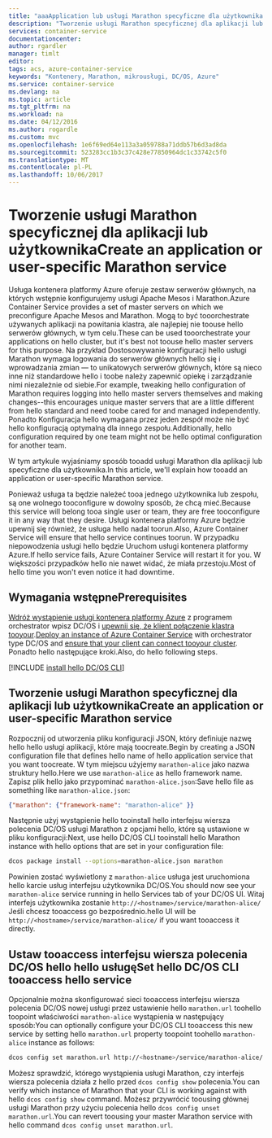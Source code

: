 ```yaml
---
title: "aaaApplication lub usługi Marathon specyficzne dla użytkownika | Dokumentacja firmy Microsoft"
description: "Tworzenie usługi Marathon specyficznej dla aplikacji lub użytkownika"
services: container-service
documentationcenter: 
author: rgardler
manager: timlt
editor: 
tags: acs, azure-container-service
keywords: "Kontenery, Marathon, mikrousługi, DC/OS, Azure"
ms.service: container-service
ms.devlang: na
ms.topic: article
ms.tgt_pltfrm: na
ms.workload: na
ms.date: 04/12/2016
ms.author: rogardle
ms.custom: mvc
ms.openlocfilehash: 1e6f69ed64e113a3a059788a71ddb57b6d3ad8da
ms.sourcegitcommit: 523283cc1b3c37c428e77850964dc1c33742c5f0
ms.translationtype: MT
ms.contentlocale: pl-PL
ms.lasthandoff: 10/06/2017
---
```

# <a name="create-an-application-or-user-specific-marathon-service"></a><span data-ttu-id="393cc-104">Tworzenie usługi Marathon specyficznej dla aplikacji lub użytkownika</span><span class="sxs-lookup"><span data-stu-id="393cc-104">Create an application or user-specific Marathon service</span></span>
<span data-ttu-id="393cc-105">Usługa kontenera platformy Azure oferuje zestaw serwerów głównych, na których wstępnie konfigurujemy usługi Apache Mesos i Marathon.</span><span class="sxs-lookup"><span data-stu-id="393cc-105">Azure Container Service provides a set of master servers on which we preconfigure Apache Mesos and Marathon.</span></span> <span data-ttu-id="393cc-106">Mogą to być tooorchestrate używanych aplikacji na powitania klastra, ale najlepiej nie toouse hello serwerów głównych, w tym celu.</span><span class="sxs-lookup"><span data-stu-id="393cc-106">These can be used tooorchestrate your applications on hello cluster, but it's best not toouse hello master servers for this purpose.</span></span> <span data-ttu-id="393cc-107">Na przykład Dostosowywanie konfiguracji hello usługi Marathon wymaga logowania do serwerów głównych hello się i wprowadzania zmian — to unikatowych serwerów głównych, które są nieco inne niż standardowe hello i toobe należy zapewnić opiekę i zarządzanie nimi niezależnie od siebie.</span><span class="sxs-lookup"><span data-stu-id="393cc-107">For example, tweaking hello configuration of Marathon requires logging into hello master servers themselves and making changes--this encourages unique master servers that are a little different from hello standard and need toobe cared for and managed independently.</span></span> <span data-ttu-id="393cc-108">Ponadto Konfiguracja hello wymagana przez jeden zespół może nie być hello konfiguracją optymalną dla innego zespołu.</span><span class="sxs-lookup"><span data-stu-id="393cc-108">Additionally, hello configuration required by one team might not be hello optimal configuration for another team.</span></span>

<span data-ttu-id="393cc-109">W tym artykule wyjaśniamy sposób tooadd usługi Marathon dla aplikacji lub specyficzne dla użytkownika.</span><span class="sxs-lookup"><span data-stu-id="393cc-109">In this article, we'll explain how tooadd an application or user-specific Marathon service.</span></span>

<span data-ttu-id="393cc-110">Ponieważ usługa ta będzie należeć tooa jednego użytkownika lub zespołu, są one wolnego tooconfigure w dowolny sposób, że chcą mieć.</span><span class="sxs-lookup"><span data-stu-id="393cc-110">Because this service will belong tooa single user or team, they are free tooconfigure it in any way that they desire.</span></span> <span data-ttu-id="393cc-111">Usługi kontenera platformy Azure będzie upewnij się również, że usługa hello nadal toorun.</span><span class="sxs-lookup"><span data-stu-id="393cc-111">Also, Azure Container Service will ensure that hello service continues toorun.</span></span> <span data-ttu-id="393cc-112">W przypadku niepowodzenia usługi hello będzie Uruchom usługi kontenera platformy Azure.</span><span class="sxs-lookup"><span data-stu-id="393cc-112">If hello service fails, Azure Container Service will restart it for you.</span></span> <span data-ttu-id="393cc-113">W większości przypadków hello nie nawet widać, że miała przestoju.</span><span class="sxs-lookup"><span data-stu-id="393cc-113">Most of hello time you won't even notice it had downtime.</span></span>

## <a name="prerequisites"></a><span data-ttu-id="393cc-114">Wymagania wstępne</span><span class="sxs-lookup"><span data-stu-id="393cc-114">Prerequisites</span></span>
<span data-ttu-id="393cc-115">[Wdróż wystąpienie usługi kontenera platformy Azure](container-service-deployment.md) z programem orchestrator wpisz DC/OS i [upewnij się, że klient połączenie klastra tooyour](../container-service-connect.md).</span><span class="sxs-lookup"><span data-stu-id="393cc-115">[Deploy an instance of Azure Container Service](container-service-deployment.md) with orchestrator type DC/OS and  [ensure that your client can connect tooyour cluster](../container-service-connect.md).</span></span> <span data-ttu-id="393cc-116">Ponadto hello następujące kroki.</span><span class="sxs-lookup"><span data-stu-id="393cc-116">Also, do hello following steps.</span></span>

[!INCLUDE [install hello DC/OS CLI](../../../includes/container-service-install-dcos-cli-include.md)]

## <a name="create-an-application-or-user-specific-marathon-service"></a><span data-ttu-id="393cc-117">Tworzenie usługi Marathon specyficznej dla aplikacji lub użytkownika</span><span class="sxs-lookup"><span data-stu-id="393cc-117">Create an application or user-specific Marathon service</span></span>
<span data-ttu-id="393cc-118">Rozpocznij od utworzenia pliku konfiguracji JSON, który definiuje nazwę hello hello usługi aplikacji, które mają toocreate.</span><span class="sxs-lookup"><span data-stu-id="393cc-118">Begin by creating a JSON configuration file that defines hello name of hello application service that you want toocreate.</span></span> <span data-ttu-id="393cc-119">W tym miejscu użyjemy `marathon-alice` jako nazwa struktury hello.</span><span class="sxs-lookup"><span data-stu-id="393cc-119">Here we use `marathon-alice` as hello framework name.</span></span> <span data-ttu-id="393cc-120">Zapisz plik hello jako przypominać `marathon-alice.json`:</span><span class="sxs-lookup"><span data-stu-id="393cc-120">Save hello file as something like `marathon-alice.json`:</span></span>

```json
{"marathon": {"framework-name": "marathon-alice" }}
```

<span data-ttu-id="393cc-121">Następnie użyj wystąpienie hello tooinstall hello interfejsu wiersza polecenia DC/OS usługi Marathon z opcjami hello, które są ustawione w pliku konfiguracji:</span><span class="sxs-lookup"><span data-stu-id="393cc-121">Next, use hello DC/OS CLI tooinstall hello Marathon instance with hello options that are set in your configuration file:</span></span>

```bash
dcos package install --options=marathon-alice.json marathon
```

<span data-ttu-id="393cc-122">Powinien zostać wyświetlony z `marathon-alice` usługa jest uruchomiona hello karcie usług interfejsu użytkownika DC/OS.</span><span class="sxs-lookup"><span data-stu-id="393cc-122">You should now see your `marathon-alice` service running in hello Services tab of your DC/OS UI.</span></span> <span data-ttu-id="393cc-123">Witaj interfejs użytkownika zostanie `http://<hostname>/service/marathon-alice/` Jeśli chcesz tooaccess go bezpośrednio.</span><span class="sxs-lookup"><span data-stu-id="393cc-123">hello UI will be `http://<hostname>/service/marathon-alice/` if you want tooaccess it directly.</span></span>

## <a name="set-hello-dcos-cli-tooaccess-hello-service"></a><span data-ttu-id="393cc-124">Ustaw tooaccess interfejsu wiersza polecenia DC/OS hello hello usługę</span><span class="sxs-lookup"><span data-stu-id="393cc-124">Set hello DC/OS CLI tooaccess hello service</span></span>
<span data-ttu-id="393cc-125">Opcjonalnie można skonfigurować sieci tooaccess interfejsu wiersza polecenia DC/OS nowej usługi przez ustawienie hello `marathon.url` toohello toopoint właściwości `marathon-alice` wystąpienia w następujący sposób:</span><span class="sxs-lookup"><span data-stu-id="393cc-125">You can optionally configure your DC/OS CLI tooaccess this new service by setting hello `marathon.url` property toopoint toohello `marathon-alice` instance as follows:</span></span>

```bash
dcos config set marathon.url http://<hostname>/service/marathon-alice/
```

<span data-ttu-id="393cc-126">Możesz sprawdzić, którego wystąpienia usługi Marathon, czy interfejs wiersza polecenia działa z hello przed `dcos config show` polecenia.</span><span class="sxs-lookup"><span data-stu-id="393cc-126">You can verify which instance of Marathon that your CLI is working against with hello `dcos config show` command.</span></span> <span data-ttu-id="393cc-127">Możesz przywrócić toousing głównej usługi Marathon przy użyciu polecenia hello `dcos config unset marathon.url`.</span><span class="sxs-lookup"><span data-stu-id="393cc-127">You can revert toousing your master Marathon service with hello command `dcos config unset marathon.url`.</span></span>


